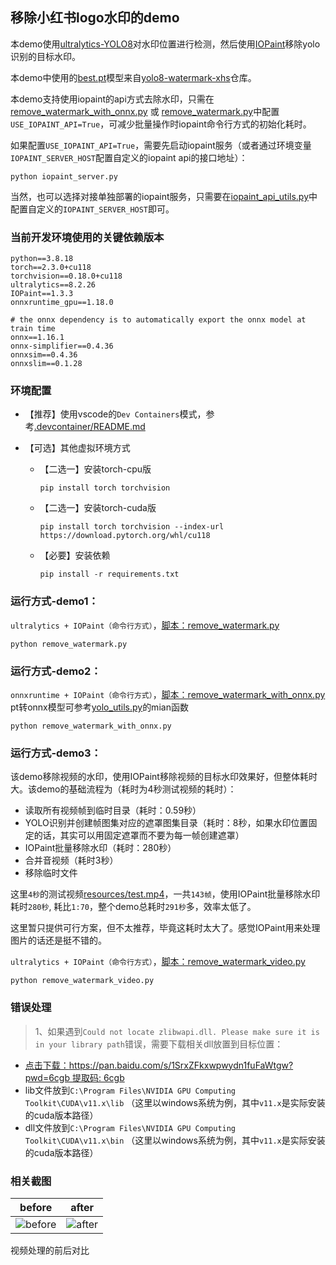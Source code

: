 ## 移除小红书logo水印的demo

本demo使用[ultralytics-YOLO8](https://github.com/ultralytics/ultralytics)对水印位置进行检测，然后使用[IOPaint](https://github.com/Sanster/IOPaint)移除yolo识别的目标水印。

本demo中使用的[best.pt](models/best.pt)模型来自[yolo8-watermark-xhs](https://github.com/Samge0/yolo8-watermark-xhs)仓库。

本demo支持使用iopaint的api方式去除水印，只需在[remove_watermark_with_onnx.py](remove_watermark_with_onnx.py) 或 [remove_watermark.py](remove_watermark.py)中配置`USE_IOPAINT_API=True`，可减少批量操作时iopaint命令行方式的初始化耗时。

如果配置`USE_IOPAINT_API=True`，需要先启动iopaint服务（或者通过环境变量`IOPAINT_SERVER_HOST`配置自定义的iopaint api的接口地址）：
```shell
python iopaint_server.py
```

当然，也可以选择对接单独部署的iopaint服务，只需要在[iopaint_api_utils.py](iopaint_api_utils.py)中配置自定义的`IOPAINT_SERVER_HOST`即可。


### 当前开发环境使用的关键依赖版本
```text
python==3.8.18
torch==2.3.0+cu118
torchvision==0.18.0+cu118
ultralytics==8.2.26
IOPaint==1.3.3
onnxruntime_gpu==1.18.0

# the onnx dependency is to automatically export the onnx model at train time
onnx==1.16.1
onnx-simplifier==0.4.36
onnxsim==0.4.36
onnxslim==0.1.28
```


### 环境配置
- 【推荐】使用vscode的`Dev Containers`模式，参考[.devcontainer/README.md](.devcontainer/README.md)

- 【可选】其他虚拟环境方式
    - 【二选一】安装torch-cpu版
        ```shell
        pip install torch torchvision
        ```
    - 【二选一】安装torch-cuda版
        ```shell
        pip install torch torchvision --index-url https://download.pytorch.org/whl/cu118
        ```
    - 【必要】安装依赖
        ```shell
        pip install -r requirements.txt
        ```


### 运行方式-demo1：
`ultralytics + IOPaint（命令行方式）`，[脚本：remove_watermark.py](remove_watermark.py)
```shell
python remove_watermark.py
```


### 运行方式-demo2：
`onnxruntime + IOPaint（命令行方式）`，[脚本：remove_watermark_with_onnx.py](remove_watermark_with_onnx.py)
pt转onnx模型可参考[yolo_utils.py](yolo_utils.py)的mian函数
```shell
python remove_watermark_with_onnx.py
```


### 运行方式-demo3：
该demo移除视频的水印，使用IOPaint移除视频的目标水印效果好，但整体耗时大。该demo的基础流程为（耗时为4秒测试视频的耗时）：

- 读取所有视频帧到临时目录（耗时：0.59秒）
- YOLO识别并创建帧图集对应的遮罩图集目录（耗时：8秒，如果水印位置固定的话，其实可以用固定遮罩而不要为每一帧创建遮罩）
- IOPaint批量移除水印（耗时：280秒）
- 合并音视频（耗时3秒）
- 移除临时文件

这里`4秒`的测试视频[resources/test.mp4](resources/test.mp4)，一共`143帧`，使用IOPaint批量移除水印耗时`280秒`, 耗比`1:70`，整个demo总耗时`291秒`多，效率太低了。

这里暂只提供可行方案，但不太推荐，毕竟这耗时太大了。感觉IOPaint用来处理图片的话还是挺不错的。

`ultralytics + IOPaint（命令行方式）`，[脚本：remove_watermark_video.py](remove_watermark_video.py)
```shell
python remove_watermark_video.py
```


### 错误处理
> 1、如果遇到`Could not locate zlibwapi.dll. Please make sure it is in your library path`错误，需要下载相关dll放置到目标位置：

- [点击下载：https://pan.baidu.com/s/1SrxZFkxwpwydn1fuFaWtgw?pwd=6cgb 提取码: 6cgb](https://pan.baidu.com/s/1SrxZFkxwpwydn1fuFaWtgw?pwd=6cgb)
- lib文件放到`C:\Program Files\NVIDIA GPU Computing Toolkit\CUDA\v11.x\lib` （这里以windows系统为例，其中`v11.x`是实际安装的cuda版本路径）
- dll文件放到`C:\Program Files\NVIDIA GPU Computing Toolkit\CUDA\v11.x\bin` （这里以windows系统为例，其中`v11.x`是实际安装的cuda版本路径）


### 相关截图

|before|after|
|:--------:|:--------:|
|![before](https://github.com/Samge0/remove-watermark-xhs/assets/17336101/801bdcef-88d7-449d-a48a-428e117b58ab)|![after](https://github.com/Samge0/remove-watermark-xhs/assets/17336101/a465b913-4aa1-4c04-a12b-c0211d47b6bc)|

视频处理的前后对比
